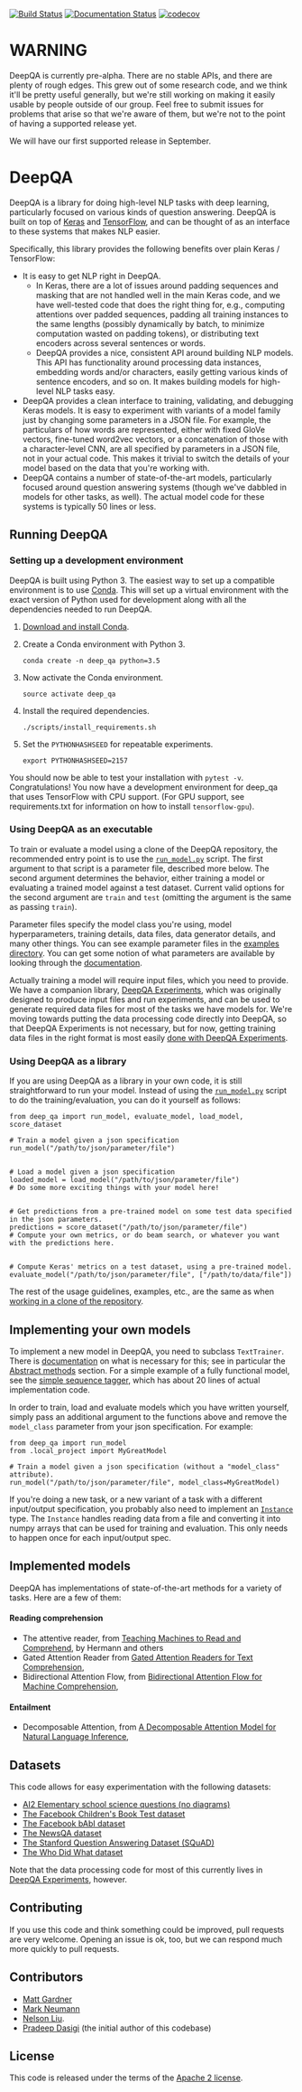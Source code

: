 [![Build Status](https://api.travis-ci.org/allenai/deep_qa.svg?branch=master)](https://travis-ci.org/allenai/deep_qa)
[![Documentation Status](https://readthedocs.org/projects/deep-qa/badge/?version=latest)](http://deep-qa.readthedocs.io/en/latest/?badge=latest)
[![codecov](https://codecov.io/gh/allenai/deep_qa/branch/master/graph/badge.svg)](https://codecov.io/gh/allenai/deep_qa)

# WARNING

DeepQA is currently pre-alpha.  There are no stable APIs, and
there are plenty of rough edges.  This grew out of some research code, and we think
it'll be pretty useful generally, but we're still working on making it easily
usable by people outside of our group.  Feel free to submit issues for problems
that arise so that we're aware of them, but we're not to the point of having a
supported release yet.

We will have our first supported release in September.

# DeepQA

DeepQA is a library for doing high-level NLP tasks with deep learning, particularly focused on
various kinds of question answering.  DeepQA is built on top of [Keras](https://keras.io) and
[TensorFlow](https://www.tensorflow.org/), and can be thought of as an interface to these
systems that makes NLP easier.

Specifically, this library provides the following benefits over plain Keras / TensorFlow:

- It is easy to get NLP right in DeepQA.
    - In Keras, there are a lot of issues around padding sequences and masking
      that are not handled well in the main Keras code, and we have well-tested
      code that does the right thing for, e.g., computing attentions over
      padded sequences, padding all training instances to the same lengths
      (possibly dynamically by batch, to minimize computation wasted on padding
      tokens), or distributing text encoders across several sentences or words.
    - DeepQA provides a nice, consistent API around building NLP models.  This
      API has functionality around processing data instances, embedding words
      and/or characters, easily getting various kinds of sentence encoders, and
      so on.  It makes building models for high-level NLP tasks easy.
- DeepQA provides a clean interface to training, validating, and debugging
  Keras models.  It is easy to experiment with variants of a model family just
  by changing some parameters in a JSON file.  For example, the particulars of
  how words are represented, either with fixed GloVe vectors, fine-tuned
  word2vec vectors, or a concatenation of those with a character-level CNN, are
  all specified by parameters in a JSON file, not in your actual code.  This
  makes it trivial to switch the details of your model based on the data that
  you're working with.
- DeepQA contains a number of state-of-the-art models, particularly focused
  around question answering systems (though we've dabbled in models for other
  tasks, as well).  The actual model code for these systems is typically 50
  lines or less.

## Running DeepQA

### Setting up a development environment

DeepQA is built using Python 3.  The easiest way to set up a compatible
environment is to use [Conda](https://conda.io/).  This will set up a virtual
environment with the exact version of Python used for development along with all the
dependencies needed to run DeepQA.

1.  [Download and install Conda](https://conda.io/docs/download.html).
2.  Create a Conda environment with Python 3.

    ```
    conda create -n deep_qa python=3.5
    ```

3.  Now activate the Conda environment.

    ```
    source activate deep_qa
    ```

4.  Install the required dependencies.

    ```
    ./scripts/install_requirements.sh
    ```

5.  Set the `PYTHONHASHSEED` for repeatable experiments.

    ```
    export PYTHONHASHSEED=2157
    ```

You should now be able to test your installation with `pytest -v`.  Congratulations!
You now have a development environment for deep_qa that uses TensorFlow with CPU support.
(For GPU support, see requirements.txt for information on how to install `tensorflow-gpu`).


### Using DeepQA as an executable

To train or evaluate a model using a clone of the DeepQA repository, the recommended entry point is
to use the [`run_model.py`](./scripts/run_model.py) script.  The first argument to that script
is a parameter file, described more below.  The second argument determines the behavior, either
training a model or evaluating a trained model against a test dataset.  Current valid options for
the second argument are `train` and `test` (omitting the argument is the same as passing `train`).

Parameter files specify the model class you're using, model hyperparameters, training details,
data files, data generator details, and many other things.  You can see example parameter files in
the [examples directory](./example_experiments).  You can get some notion of what parameters are
available by looking through the [documentation](http://deep-qa.readthedocs.io).

Actually training a model will require input files, which you need to provide.  We have a companion
library, [DeepQA Experiments](https://github.com/allenai/deep_qa_experiments), which was
originally designed to produce input files and run experiments, and can be used to generate
required data files for most of the tasks we have models for.  We're moving towards putting the
data processing code directly into DeepQA, so that DeepQA Experiments is not necessary, but for
now, getting training data files in the right format is most easily [done with DeepQA
Experiments](https://github.com/allenai/deep_qa/issues/328#issuecomment-298176527).

### Using DeepQA as a library

If you are using DeepQA as a library in your own code, it is still straightforward to run your
model.  Instead of using the [`run_model.py`](./scripts/run_model.py) script to do the
training/evaluation, you can do it yourself as follows:

```
from deep_qa import run_model, evaluate_model, load_model, score_dataset

# Train a model given a json specification
run_model("/path/to/json/parameter/file")


# Load a model given a json specification
loaded_model = load_model("/path/to/json/parameter/file")
# Do some more exciting things with your model here!


# Get predictions from a pre-trained model on some test data specified in the json parameters.
predictions = score_dataset("/path/to/json/parameter/file")
# Compute your own metrics, or do beam search, or whatever you want with the predictions here.


# Compute Keras' metrics on a test dataset, using a pre-trained model.
evaluate_model("/path/to/json/parameter/file", ["/path/to/data/file"])
```

The rest of the usage guidelines, examples, etc., are the same as when [working in a clone of the
repository](#working-in-a-clone-of-deepqa).

## Implementing your own models

To implement a new model in DeepQA, you need to subclass `TextTrainer`.  There is
[documentation](http://deep-qa.readthedocs.io/en/latest/training/text_trainer.html) on what is
necessary for this; see in particular the [Abstract
methods](http://deep-qa.readthedocs.io/en/latest/training/text_trainer.html#abstract-methods)
section.  For a simple example of a fully functional model, see the [simple sequence
tagger](./deep_qa/models/sequence_tagging/simple_tagger.py), which has about 20 lines of actual
implementation code.

In order to train, load and evaluate models which you have written yourself, simply pass an
additional argument to the functions above and remove the `model_class` parameter from your json
specification.  For example:
```
from deep_qa import run_model
from .local_project import MyGreatModel

# Train a model given a json specification (without a "model_class" attribute).
run_model("/path/to/json/parameter/file", model_class=MyGreatModel)
```

If you're doing a new task, or a new variant of a task with a different input/output specification,
you probably also need to implement an [`Instance`](./deep_qa/data/instances/instance.py) type.
The `Instance` handles reading data from a file and converting it into numpy arrays that can be
used for training and evaluation.  This only needs to happen once for each input/output spec.

## Implemented models

DeepQA has implementations of state-of-the-art methods for a variety of tasks.  Here are a few of
them:

#### Reading comprehension

- The attentive reader, from [Teaching Machines to Read and
  Comprehend](https://www.semanticscholar.org/paper/Teaching-Machines-to-Read-and-Comprehend-Hermann-Kocisk%C3%BD/2cb8497f9214735ffd1bd57db645794459b8ff41),
by Hermann and others
- Gated Attention Reader from [Gated Attention Readers for Text
  Comprehension](https://www.semanticscholar.org/paper/Gated-Attention-Readers-for-Text-Comprehension-Dhingra-Liu/200594f44c5618fa4121be7197c115f78e6e110f),
- Bidirectional Attention Flow, from [Bidirectional Attention Flow for Machine
  Comprehension](https://www.semanticscholar.org/paper/Bidirectional-Attention-Flow-for-Machine-Seo-Kembhavi/007ab5528b3bd310a80d553cccad4b78dc496b02),

#### Entailment

- Decomposable Attention, from [A Decomposable Attention Model for Natural Language
  Inference](https://www.semanticscholar.org/paper/A-Decomposable-Attention-Model-for-Natural-Parikh-T%C3%A4ckstr%C3%B6m/07a9478e87a8304fc3267fa16e83e9f3bbd98b27),

## Datasets

This code allows for easy experimentation with the following datasets:

- [AI2 Elementary school science questions (no diagrams)](http://allenai.org/data.html)
- [The Facebook Children's Book Test dataset](https://research.facebook.com/research/babi/)
- [The Facebook bAbI dataset](https://research.facebook.com/research/babi/)
- [The NewsQA dataset](https://datasets.maluuba.com/NewsQA)
- [The Stanford Question Answering Dataset (SQuAD)](https://rajpurkar.github.io/SQuAD-explorer/)
- [The Who Did What dataset](https://tticnlp.github.io/who_did_what/)

Note that the data processing code for most of this currently lives in [DeepQA
Experiments](https://github.com/allenai/deep_qa_experiments), however.

## Contributing

If you use this code and think something could be improved, pull requests are very welcome. Opening
an issue is ok, too, but we can respond much more quickly to pull requests.

## Contributors

* [Matt Gardner](https://matt-gardner.github.io/)
* [Mark Neumann](http://markneumann.xyz/)
* [Nelson Liu](http://nelsonliu.me/).
* [Pradeep Dasigi](http://www.cs.cmu.edu/~pdasigi/) (the initial author of this codebase)

## License

This code is released under the terms of the [Apache 2
license](https://www.apache.org/licenses/LICENSE-2.0).
